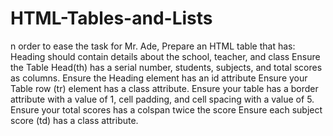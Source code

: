# HTML-Tables-and-Lists
n order to ease the task for Mr. Ade, Prepare an HTML table that has:     Heading should contain details about the school, teacher, and class Ensure the Table Head(th) has a serial number, students, subjects, and total scores as columns. Ensure the Heading element has an id attribute Ensure your Table row (tr)  element has a class attribute. Ensure your table has a border attribute with a value of 1, cell padding, and cell spacing with a value of 5.  Ensure your total scores  has a colspan twice the score Ensure each subject score (td) has a class attribute.
